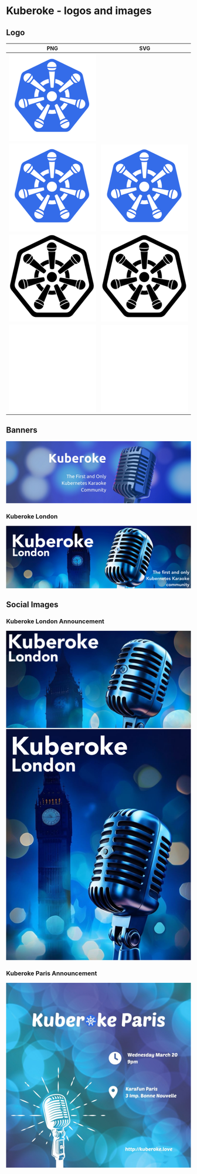 # Kuberoke - logos and images

## Logo

| PNG | SVG |
| --- | --- |
| ![](./logos/Kuberoke.png) | |
| ![](./logos/Kuberoke-WithWhiteBorder.png) | ![](./logos/Kuberoke.svg) |
| ![](./logos/Kuberoke-Monochrome-Black.png) | ![](./logos/Kuberoke-Monochrome-Black.svg) |
| ![](./logos/Kuberoke-Monochrome-White.png) | ![](./logos/Kuberoke-Monochrome-White.svg) |

## Banners

![](./banners/Kuberoke-Banner.jpg)

### Kuberoke London

![](./banners/Kuberoke-Banner-London.png)

## Social Images

### Kuberoke London Announcement

![](./social/Kuberoke-London-Bluesky.png)
![](./social/Kuberoke-London-Instagram.png)

### Kuberoke Paris Announcement

![](./social/kuberoke-paris.jpg)
